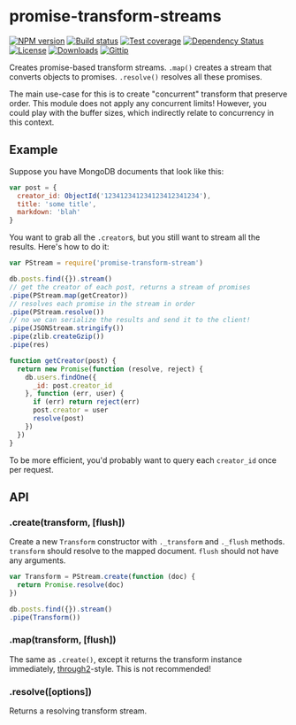 
# promise-transform-streams

[![NPM version][npm-image]][npm-url]
[![Build status][travis-image]][travis-url]
[![Test coverage][coveralls-image]][coveralls-url]
[![Dependency Status][david-image]][david-url]
[![License][license-image]][license-url]
[![Downloads][downloads-image]][downloads-url]
[![Gittip][gittip-image]][gittip-url]

Creates promise-based transform streams.
`.map()` creates a stream that converts objects to promises.
`.resolve()` resolves all these promises.

The main use-case for this is to create "concurrent" transform that preserve order.
This module does not apply any concurrent limits!
However, you could play with the buffer sizes,
which indirectly relate to concurrency in this context.

## Example

Suppose you have MongoDB documents that look like this:

```js
var post = {
  creator_id: ObjectId('123412341234123412341234'),
  title: 'some title',
  markdown: 'blah'
}
```

You want to grab all the `.creator`s, but you still want to stream all the results.
Here's how to do it:

```js
var PStream = require('promise-transform-stream')

db.posts.find({}).stream()
// get the creator of each post, returns a stream of promises
.pipe(PStream.map(getCreator))
// resolves each promise in the stream in order
.pipe(PStream.resolve())
// no we can serialize the results and send it to the client!
.pipe(JSONStream.stringify())
.pipe(zlib.createGzip())
.pipe(res)

function getCreator(post) {
  return new Promise(function (resolve, reject) {
    db.users.findOne({
      _id: post.creator_id
    }, function (err, user) {
      if (err) return reject(err)
      post.creator = user
      resolve(post)
    })
  })
}
```

To be more efficient, you'd probably want to query each `creator_id` once per request.

## API

### .create(transform, [flush])

Create a new `Transform` constructor with `._transform` and `._flush` methods.
`transform` should resolve to the mapped document.
`flush` should not have any arguments.

```js
var Transform = PStream.create(function (doc) {
  return Promise.resolve(doc)
})

db.posts.find({}).stream()
.pipe(Transform())
```

### .map(transform, [flush])

The same as `.create()`, except it returns the transform instance immediately,
[through2](https://www.npmjs.com/package/through2)-style.
This is not recommended!

### .resolve([options])

Returns a resolving transform stream.

[gitter-image]: https://badges.gitter.im/stream-utils/promise-transform-streams.png
[gitter-url]: https://gitter.im/stream-utils/promise-transform-streams
[npm-image]: https://img.shields.io/npm/v/promise-transform-streams.svg?style=flat-square
[npm-url]: https://npmjs.org/package/promise-transform-streams
[github-tag]: http://img.shields.io/github/tag/stream-utils/promise-transform-streams.svg?style=flat-square
[github-url]: https://github.com/stream-utils/promise-transform-streams/tags
[travis-image]: https://img.shields.io/travis/stream-utils/promise-transform-streams.svg?style=flat-square
[travis-url]: https://travis-ci.org/stream-utils/promise-transform-streams
[coveralls-image]: https://img.shields.io/coveralls/stream-utils/promise-transform-streams.svg?style=flat-square
[coveralls-url]: https://coveralls.io/r/stream-utils/promise-transform-streams
[david-image]: http://img.shields.io/david/stream-utils/promise-transform-streams.svg?style=flat-square
[david-url]: https://david-dm.org/stream-utils/promise-transform-streams
[license-image]: http://img.shields.io/npm/l/promise-transform-streams.svg?style=flat-square
[license-url]: LICENSE
[downloads-image]: http://img.shields.io/npm/dm/promise-transform-streams.svg?style=flat-square
[downloads-url]: https://npmjs.org/package/promise-transform-streams
[gittip-image]: https://img.shields.io/gratipay/jonathanong.svg?style=flat-square
[gittip-url]: https://gratipay.com/jonathanong/
